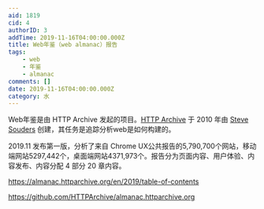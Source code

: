 ```yaml
---
aid: 1819
cid: 4
authorID: 3
addTime: 2019-11-16T04:00:00.000Z
title: Web年鉴（web almanac）报告
tags:
    - web
    - 年鉴
    - almanac
comments: []
date: 2019-11-16T04:00:00.000Z
category: 水
---
```


Web年鉴是由 HTTP Archive 发起的项目。[HTTP Archive](https://httparchive.org/) 于 2010 年由 [Steve Souders](http://stevesouders.com/) 创建，其任务是追踪分析web是如何构建的。

2019.11 发布第一版，分析了来自 Chrome UX公共报告的5,790,700个网站，移动端网站5297,442个，桌面端网站4371,973个。报告分为页面内容、用户体验、内容发布、内容分配 4 部分 20 章内容。

https://almanac.httparchive.org/en/2019/table-of-contents

https://github.com/HTTPArchive/almanac.httparchive.org
